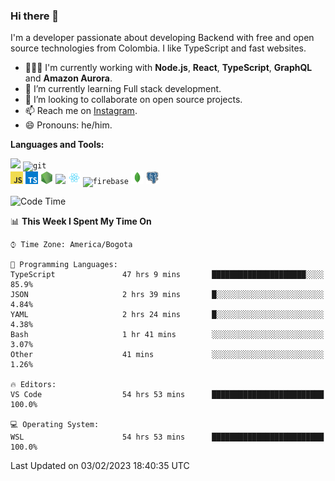 ### Hi there 👋

I'm a developer passionate about developing Backend with free and open source technologies from Colombia. I like TypeScript and fast websites.

- 👨🏽‍💻 I'm currently working with **Node.js**, **React**, **TypeScript**, **GraphQL** and **Amazon Aurora**.
- 🌱 I’m currently learning Full stack development.
- 🚀 I’m looking to collaborate on open source projects.
- 📫   Reach me on [Instagram](https://instagram.com/nexckycort).
- 😄  Pronouns: he/him.

**Languages and Tools:**  

<code><img height="20"  src="https://upload.wikimedia.org/wikipedia/commons/2/2d/Visual_Studio_Code_1.18_icon.svg"></code>
<code><img src="https://www.vectorlogo.zone/logos/git-scm/git-scm-icon.svg" alt="git" height="20"/> </code>
<code><img height="20" src="https://raw.githubusercontent.com/github/explore/80688e429a7d4ef2fca1e82350fe8e3517d3494d/topics/javascript/javascript.png"></code>
<code><img height="20" src="https://raw.githubusercontent.com/github/explore/80688e429a7d4ef2fca1e82350fe8e3517d3494d/topics/typescript/typescript.png"></code>
<code><img height="20" src="https://raw.githubusercontent.com/github/explore/80688e429a7d4ef2fca1e82350fe8e3517d3494d/topics/nodejs/nodejs.png"></code>
<code><img height="20" src="https://deno.land/logo.svg"></code>
<code><img height="20" src="https://raw.githubusercontent.com/github/explore/80688e429a7d4ef2fca1e82350fe8e3517d3494d/topics/react/react.png"></code>
<code><img src="https://www.vectorlogo.zone/logos/firebase/firebase-icon.svg" alt="firebase"  height="20"/></code>
<code><img src="https://raw.githubusercontent.com/devicons/devicon/master/icons/mongodb/mongodb-original.svg"  height="20"/></code>
<code><img src="https://raw.githubusercontent.com/devicons/devicon/master/icons/postgresql/postgresql-original.svg" height="20"/></code>

<!--START_SECTION:waka-->
![Code Time](http://img.shields.io/badge/Code%20Time-2%2C824%20hrs%2017%20mins-blue)

📊 **This Week I Spent My Time On** 

```text
⌚︎ Time Zone: America/Bogota

💬 Programming Languages: 
TypeScript               47 hrs 9 mins       █████████████████████░░░░   85.9% 
JSON                     2 hrs 39 mins       █░░░░░░░░░░░░░░░░░░░░░░░░   4.84% 
YAML                     2 hrs 24 mins       █░░░░░░░░░░░░░░░░░░░░░░░░   4.38% 
Bash                     1 hr 41 mins        ░░░░░░░░░░░░░░░░░░░░░░░░░   3.07% 
Other                    41 mins             ░░░░░░░░░░░░░░░░░░░░░░░░░   1.26%

🔥 Editors: 
VS Code                  54 hrs 53 mins      █████████████████████████   100.0%

💻 Operating System: 
WSL                      54 hrs 53 mins      █████████████████████████   100.0%

```


 Last Updated on 03/02/2023 18:40:35 UTC
<!--END_SECTION:waka-->
